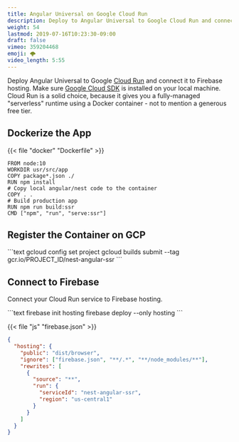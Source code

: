 ```yaml
---
title: Angular Universal on Google Cloud Run
description: Deploy to Angular Universal to Google Cloud Run and connect it to Firebase Hosting
weight: 54
lastmod: 2019-07-16T10:23:30-09:00
draft: false
vimeo: 359204468
emoji: 🌩️
video_length: 5:55
---
```


Deploy Angular Universal to Google [Cloud Run](https://cloud.google.com/run/) and connect it to Firebase hosting. Make sure [Google Cloud SDK](https://cloud.google.com/sdk/) is installed on your local machine. Cloud Run is a solid choice, because it gives you a fully-managed "serverless" runtime using a Docker container - not to mention a generous free tier.

## Dockerize the App

{{< file "docker" "Dockerfile" >}}

```docker
FROM node:10
WORKDIR usr/src/app
COPY package*.json ./
RUN npm install
# Copy local angular/nest code to the container
COPY . .
# Build production app
RUN npm run build:ssr
CMD ["npm", "run", "serve:ssr"]
```

## Register the Container on GCP

<File name="command line">
  <Terminal />
</File>
```text
gcloud config set project <PROJECT_ID>
gcloud builds submit --tag gcr.io/PROJECT_ID/nest-angular-ssr
```

## Connect to Firebase

Connect your Cloud Run service to Firebase hosting.

<File name="command line">
  <Terminal />
</File>
```text
 firebase init hosting
 firebase deploy --only hosting
```

{{< file "js" "firebase.json" >}}

```json
{
  "hosting": {
    "public": "dist/browser",
    "ignore": ["firebase.json", "**/.*", "**/node_modules/**"],
    "rewrites": [
      {
        "source": "**",
        "run": {
          "serviceId": "nest-angular-ssr",
          "region": "us-central1"
        }
      }
    ]
  }
}
```
